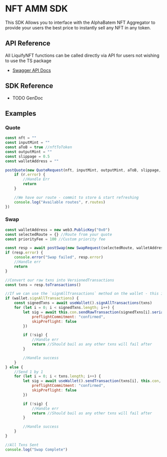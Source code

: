 # NFT AMM SDK

This SDK Allows you to interface with the AlphaBatem NFT Aggregator to provide your users the best price to instantly sell any NFT in any token.

## API Reference

All LiquifyNFT functions can be called directly via API for users not wishing to use the TS package

* [Swagger API Docs](https://api.liquifynft.com/swagger/index.html)

## SDK Reference

- TODO GenDoc

## Examples

### Quote

```js
const nft = ""
const inputMint = ""
const aToB = true //nftToToken
const outputMint = ""
const slippage = 0.5
const walletAddress = ""

postQuote(new QuoteRequest(nft, inputMint, outputMint, aToB, slippage, walletAddress)).then(r => {
	if (r.error) {
		//Handle Err
		return
	}

	//We have our route - commit to store & start refreshing
	console.log("Available routes", r.routes)
})
```

### Swap

```js
const walletAddress = new web3.PublicKey("0x0")
const selectedRoute = {} //Route from your quote
const priorityFee = 100 //Custom priority fee

const resp = await postSwap(new SwapRequest(selectedRoute, walletAddress, priorityFee))
if (resp.error) {
	console.error("Swap failed", resp.error)
	//Handle err
	return
}

//Convert our raw txns into VersionedTransactions
const txns = resp.toTransactions()

//If we can use the `signAllTransactions` method on the wallet - this is preferred to improve UX
if (wallet.signAllTransactions) {
	const signedTxns = await useWallet().signAllTransactions(txns)
	for (let i = 0; i < signedTxns.length; i++) {
		let sig = await this.con.sendRawTransaction(signedTxns[i].serialize(), {
			preflightCommitment: "confirmed",
			skipPreflight: false
		})

		if (!sig) {
			//Handle err
			return //Should bail as any other txns will fail after
		}

		//Handle success
	}
} else {
	//Send 1 by 1
	for (let i = 0; i < txns.length; i++) {
		let sig = await useWallet().sendTransaction(txns[i], this.con, {
			preflightCommitment: "confirmed",
			skipPreflight: false
		})

		if (!sig) {
			//Handle err
			return //Should bail as any other txns will fail after
		}

		//Handle success
	}
}

//All Txns Sent
console.log("Swap Complete")
```